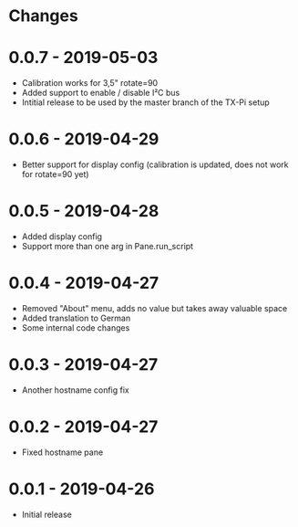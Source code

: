 # Changes

# 0.0.7 - 2019-05-03
* Calibration works for 3,5" rotate=90
* Added support to enable / disable I²C bus
* Intitial release to be used by the master branch of the TX-Pi setup

# 0.0.6 - 2019-04-29
* Better support for display config (calibration is updated, does
  not work for rotate=90 yet)

# 0.0.5 - 2019-04-28
* Added display config
* Support more than one arg in Pane.run_script

# 0.0.4 - 2019-04-27
* Removed "About" menu, adds no value but takes away valuable space
* Added translation to German
* Some internal code changes

# 0.0.3 - 2019-04-27
* Another hostname config fix

# 0.0.2 - 2019-04-27
* Fixed hostname pane

# 0.0.1 - 2019-04-26
* Initial release
